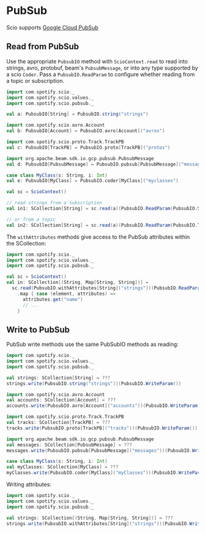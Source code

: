 # PubSub

Scio supports [Google Cloud PubSub](https://cloud.google.com/pubsub/docs/overview)

## Read from PubSub

Use the appropriate `PubsubIO` method with `ScioContext.read` to read into strings, avro, protobuf, beam's `PubsubMessage`, or into any type supported by a scio `Coder`. Pass a `PubsubIO.ReadParam` to configure whether reading from a topic or subscription.

```scala
import com.spotify.scio._
import com.spotify.scio.values._
import com.spotify.scio.pubsub._

val a: PubsubIO[String] = PubsubIO.string("strings")

import com.spotify.scio.avro.Account
val b: PubsubIO[Account] = PubsubIO.avro[Account]("avros")

import com.spotify.scio.proto.Track.TrackPB
val c: PubsubIO[TrackPB] = PubsubIO.proto[TrackPB]("protos")

import org.apache.beam.sdk.io.gcp.pubsub.PubsubMessage
val d: PubsubIO[PubsubMessage] = PubsubIO.pubsub[PubsubMessage]("messages")

case class MyClass(s: String, i: Int)
val e: PubsubIO[MyClass] = PubsubIO.coder[MyClass]("myclasses")

val sc = ScioContext()

// read strings from a subscription
val in1: SCollection[String] = sc.read(a)(PubsubIO.ReadParam(PubsubIO.Subscription))

// or from a topic
val in2: SCollection[String] = sc.read(a)(PubsubIO.ReadParam(PubsubIO.Topic))
```

The `withAttributes` methods give access to the PubSub attributes within the SCollection:

```scala
import com.spotify.scio._
import com.spotify.scio.values._
import com.spotify.scio.pubsub._

val sc = ScioContext()
val in: SCollection[(String, Map[String, String])] =
  sc.read(PubsubIO.withAttributes[String]("strings"))(PubsubIO.ReadParam(PubsubIO.Subscription))
    .map { case (element, attributes) =>
      attributes.get("name")
      // ...
    }
```

## Write to PubSub

PubSub write methods use the same PubSubIO methods as reading:

```scala
import com.spotify.scio._
import com.spotify.scio.values._
import com.spotify.scio.pubsub._

val strings: SCollection[String] = ???
strings.write(PubsubIO.string("strings"))(PubsubIO.WriteParam())

import com.spotify.scio.avro.Account
val accounts: SCollection[Account] = ???
accounts.write(PubsubIO.avro[Account]("accounts"))(PubsubIO.WriteParam())

import com.spotify.scio.proto.Track.TrackPB
val tracks: SCollection[TrackPB] = ???
tracks.write(PubsubIO.proto[TrackPB]("tracks"))(PubsubIO.WriteParam())

import org.apache.beam.sdk.io.gcp.pubsub.PubsubMessage
val messages: SCollection[PubsubMessage] = ???
messages.write(PubsubIO.pubsub[PubsubMessage]("messages"))(PubsubIO.WriteParam())

case class MyClass(s: String, i: Int)
val myClasses: SCollection[MyClass] = ???
myClasses.write(PubsubIO.coder[MyClass]("myClasses"))(PubsubIO.WriteParam())
```

Writing attributes:

```scala
import com.spotify.scio._
import com.spotify.scio.values._
import com.spotify.scio.pubsub._

val strings: SCollection[(String, Map[String, String])] = ???
strings.write(PubsubIO.withAttributes[String]("strings"))(PubsubIO.WriteParam())
```
